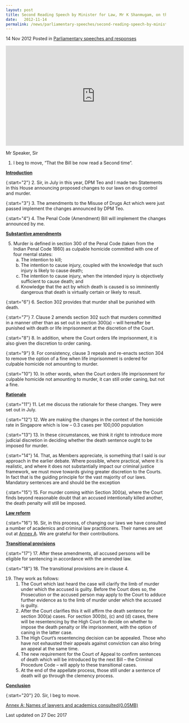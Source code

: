 ```yaml
---
layout: post
title: Second Reading Speech by Minister for Law, Mr K Shanmugam, on the Penal Code (Amendment) Bill
date:   2012-11-14
permalink: /news/parliamentary-speeches/second-reading-speech-by-minister-for-law--mr-k-shanmugam--on-th
---
```


14 Nov 2012 Posted in [Parliamentary speeches and responses](/news/parliamentary-speeches) 

<div class="bp-youtube">
<iframe width="560" height="315" src="https://www.youtube.com/embed/9nrx8L2NCFg" frameborder="0" allow="accelerometer; autoplay; encrypted-media; gyroscope; picture-in-picture" allowfullscreen></iframe>     
</div>

Mr Speaker, Sir

1. I beg to move, “That the Bill be now read a Second time”.

**<u>Introduction</u>**



{:start="2"}
2. Sir, in July in this year, DPM Teo and I made two Statements in this House announcing proposed changes to our laws on drug control and murder.


{:start="3"}
3. The amendments to the Misuse of Drugs Act which were just passed implement the changes announced by DPM Teo.


{:start="4"}
4. The Penal Code (Amendment) Bill will implement the changes announced by me.


**<u>Substantive amendments</u>**



<ol start="5">
<li>    Murder is defined in section 300 of the Penal Code (taken from the Indian Penal Code 1860) as culpable homicide committed with one of four mental states:

<ol style="list-style-type: lower-alpha">
<li>The intention to kill; </li>

<li> The intention to cause injury, coupled with the knowledge that such injury is likely to cause death; </li>

<li>The intention to cause injury, when the intended injury is objectively sufficient to cause death; and </li>
<li>Knowledge that the act by which death is caused is so imminently dangerous that death is virtually certain or likely to result. </li>

</ol>

</li>
</ol>


{:start="6"}
6. Section 302 provides that murder shall be punished with death.


{:start="7"}
7. Clause 2 amends section 302 such that murders committed in a manner other than as set out in section 300(a) – will hereafter be punished with death or life imprisonment at the discretion of the Court.


{:start="8"}
8. In addition, where the Court orders life imprisonment, it is also given the discretion to order caning.


{:start="9"}
9. For consistency, clause 3 repeals and re-enacts section 304 to remove the option of a fine when life imprisonment is ordered for culpable homicide not amounting to murder.


{:start="10"}
10. In other words, when the Court orders life imprisonment for culpable homicide not amounting to murder, it can still order caning, but not a fine.

**<u>Rationale</u>**



{:start="11"}
11. Let me discuss the rationale for these changes. They were set out in July.


{:start="12"}
12. We are making the changes in the context of the homicide rate in Singapore which is low – 0.3 cases per 100,000 population


{:start="13"}
13. In these circumstances, we think it right to introduce more judicial discretion in deciding whether the death sentence ought to be imposed for murder. 


{:start="14"}
14. That, as Members appreciate, is something that I said is our approach in the earlier debate. Where possible, where practical, where it is realistic, and where it does not substantially impact our criminal justice framework, we must move towards giving greater discretion to the Courts. In fact that is the guiding principle for the vast majority of our laws. Mandatory sentences are and should be the exception


{:start="15"}
15. For murder coming within Section 300(a), where the Court finds beyond reasonable doubt that an accused intentionally killed another, the death penalty will still be imposed.


**<u>Law reform</u>**

{:start="16"}
16. Sir, in this process, of changing our laws we have consulted a number of academics and criminal law practitioners. Their names are set out at  <a href="#annex">Annex A</a>. We are grateful for their contributions.

**<u>Transitional provisions</u>**

{:start="17"}
17. After these amendments, all accused persons will be eligible for sentencing in accordance with the amended law.

{:start="18"}
18. The transitional provisions are in clause 4.


<ol start="19">
<li>They work as follows:

<ol>
<li> The Court which last heard the case will clarify the limb of murder under which the accused is guilty. Before the Court does so, the Prosecution or the accused person may apply to the Court to adduce further evidence as to the limb of murder under which the accused is guilty. </li>

<li>After the Court clarifies this it will affirm the death sentence for section 300(a) cases. For section 300(b), (c) and (d) cases, there will be resentencing by the High Court to decide on whether to impose the death penalty or life imprisonment, with the option of caning in the latter case. </li>

<li> The High Court’s resentencing decision can be appealed. Those who have not exhausted their appeals against conviction can also bring an appeal at the same time. </li>

<li> The new requirement for the Court of Appeal to confirm sentences of death which will be introduced by the next Bill – the Criminal Procedure Code – will apply to these transitional cases. </li>

<li>  At the end of the appellate process, those still under a sentence of death will go through the clemency process. </li>

</ol>

</li>
</ol>

**<u>Conclusion</u>**


{:start="20"}
20. Sir, I beg to move.

<a id="annex" href="/files/news/parliamentary-speeches/2012/04/Annex A: Names of lawyers and academics consulted">Annex A: Names of lawyers and academics consulted(0.05MB)</a>

<p class="right-side-updated">Last updated on 27 Dec 2017</p> 
